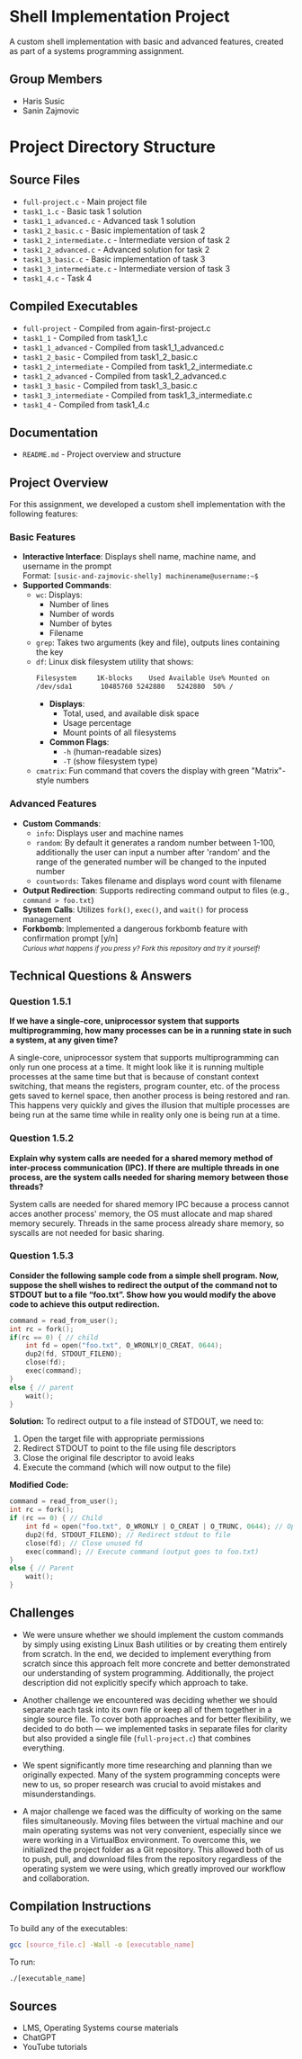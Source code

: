 # Shell Implementation Project

A custom shell implementation with basic and advanced features, created as part of a systems programming assignment.

## Group Members
- Haris Susic
- Sanin Zajmovic

# Project Directory Structure

## Source Files
- `full-project.c` - Main project file
- `task1_1.c` - Basic task 1 solution
- `task1_1_advanced.c` - Advanced task 1 solution
- `task1_2_basic.c` - Basic implementation of task 2
- `task1_2_intermediate.c` - Intermediate version of task 2
- `task1_2_advanced.c` - Advanced solution for task 2
- `task1_3_basic.c` - Basic implementation of task 3
- `task1_3_intermediate.c` - Intermediate version of task 3
- `task1_4.c` - Task 4

## Compiled Executables
- `full-project` - Compiled from again-first-project.c
- `task1_1` - Compiled from task1_1.c
- `task1_1_advanced` - Compiled from task1_1_advanced.c
- `task1_2_basic` - Compiled from task1_2_basic.c
- `task1_2_intermediate` - Compiled from task1_2_intermediate.c
- `task1_2_advanced` - Compiled from task1_2_advanced.c
- `task1_3_basic` - Compiled from task1_3_basic.c
- `task1_3_intermediate` - Compiled from task1_3_intermediate.c
- `task1_4` - Compiled from task1_4.c

## Documentation
- `README.md` - Project overview and structure

## Project Overview
For this assignment, we developed a custom shell implementation with the following features:

### Basic Features
- **Interactive Interface**: Displays shell name, machine name, and username in the prompt  
  Format: `[susic-and-zajmovic-shelly] machinename@username:~$`
- **Supported Commands**:
  - `wc`: Displays:
    - Number of lines
    - Number of words
    - Number of bytes
    - Filename
  - `grep`: Takes two arguments (key and file), outputs lines containing the key
  - `df`: Linux disk filesystem utility that shows:
      ```bash
      Filesystem     1K-blocks    Used Available Use% Mounted on
      /dev/sda1       10485760 5242880   5242880  50% /
      ```
      - **Displays**:
        - Total, used, and available disk space
        - Usage percentage
        - Mount points of all filesystems
      - **Common Flags**:
        - `-h` (human-readable sizes)
        - `-T` (show filesystem type)
  - `cmatrix`: Fun command that covers the display with green "Matrix"-style numbers

### Advanced Features
- **Custom Commands**:
  - `info`: Displays user and machine names
  - `random`: By default it generates a random number between 1-100, additionally the user can input a number after 'random' and the range of the generated number will be changed to the inputed number
  - `countwords`: Takes filename and displays word count with filename
- **Output Redirection**: Supports redirecting command output to files (e.g., `command > foo.txt`)
- **System Calls**: Utilizes `fork()`, `exec()`, and `wait()` for process management
- **Forkbomb**: Implemented a dangerous forkbomb feature with confirmation prompt [y/n]  
  <small>*Curious what happens if you press y? Fork this repository and try it yourself!*</small>

## Technical Questions & Answers

### Question 1.5.1
**If we have a single-core, uniprocessor system that supports multiprogramming,
how many processes can be in a running state in such a system, at any given time?**

A single-core, uniprocessor system that supports multiprogramming can only run one process at a time. It might look like it is running multiple processes at the same time but that is because of constant context switching, that means the registers, program counter, etc. of the process gets saved to kernel space, then another process is being restored and ran. This happens very quickly and gives the illusion that multiple processes are being run at the same time while in reality only one is being run at a time.


### Question 1.5.2
**Explain why system calls are needed for a shared memory method of
inter-process communication (IPC). If there are multiple threads in one process, are the system
calls needed for sharing memory between those threads?**

System calls are needed for shared memory IPC because a process cannot acces another process' memory, the OS must allocate and map shared memory securely. Threads in the same process already share memory, so syscalls are not needed for basic sharing.

### Question 1.5.3
**Consider the following sample code from a simple shell program. Now,
suppose the shell wishes to redirect the output of the command not to STDOUT but to a file
“foo.txt”. Show how you would modify the above code to achieve this output redirection.**

```c
command = read_from_user();
int rc = fork();
if(rc == 0) { // child
    int fd = open("foo.txt", O_WRONLY|O_CREAT, 0644);
    dup2(fd, STDOUT_FILENO);
    close(fd);
    exec(command);
}
else { // parent
    wait();
}
```
**Solution:**
To redirect output to a file instead of STDOUT, we need to:
1. Open the target file with appropriate permissions
2. Redirect STDOUT to point to the file using file descriptors
3. Close the original file descriptor to avoid leaks
4. Execute the command (which will now output to the file)

**Modified Code:**
```c
command = read_from_user();
int rc = fork();
if (rc == 0) { // Child
    int fd = open("foo.txt", O_WRONLY | O_CREAT | O_TRUNC, 0644); // Open file
    dup2(fd, STDOUT_FILENO); // Redirect stdout to file
    close(fd); // Close unused fd
    exec(command); // Execute command (output goes to foo.txt)
}
else { // Parent
    wait();
}
```

## Challenges

- We were unsure whether we should implement the custom commands by simply using existing Linux Bash utilities or by creating them entirely from scratch. In the end, we decided to implement everything from scratch since this approach felt more concrete and better demonstrated our understanding of system programming. Additionally, the project description did not explicitly specify which approach to take.

- Another challenge we encountered was deciding whether we should separate each task into its own file or keep all of them together in a single source file. To cover both approaches and for better flexibility, we decided to do both — we implemented tasks in separate files for clarity but also provided a single file (`full-project.c`) that combines everything.

- We spent significantly more time researching and planning than we originally expected. Many of the system programming concepts were new to us, so proper research was crucial to avoid mistakes and misunderstandings.

- A major challenge we faced was the difficulty of working on the same files simultaneously. Moving files between the virtual machine and our main operating systems was not very convenient, especially since we were working in a VirtualBox environment. To overcome this, we initialized the project folder as a Git repository. This allowed both of us to push, pull, and download files from the repository regardless of the operating system we were using, which greatly improved our workflow and collaboration.

## Compilation Instructions
To build any of the executables:
```bash
gcc [source_file.c] -Wall -o [executable_name] 
```
To run:
```bash
./[executable_name]
```

## Sources

- LMS, Operating Systems course materials
- ChatGPT
- YouTube tutorials
